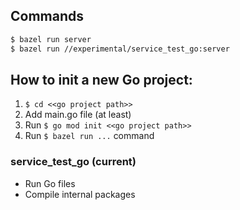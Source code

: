 ## Commands

```sh
$ bazel run server
$ bazel run //experimental/service_test_go:server
```

## How to init a new Go project:
1. `$ cd <<go project path>>`
1. Add main.go file (at least)
1. Run `$ go mod init <<go project path>>`
1. Run `$ bazel run ...` command

### service_test_go (current)

- Run Go files
- Compile internal packages

